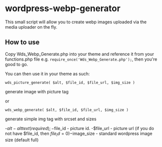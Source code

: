 # wordpress-webp-generator

This small script will allow you to create webp images uploaded via the media uploader on the fly.

## How to use

Copy Wds_Webp_Generate.php into your theme and reference it from your functions.php file e.g. `require_once('Wds_Webp_Generate.php');`, then you're good to go.

You can then use it in your theme as such:

```
wds_picture_generate( $alt, $file_id, $file_url, $img_size )
```
generate image with picture tag

or

```
wds_webp_generate( $alt, $file_id, $file_url, $img_size )
```
generate simple img tag with srcset and sizes

-$alt - alt text (required);
-$file_id - picture id.
-$file_url - picture url (if you do not have $file_id, then $file_id = 0)
-$image_size - standard wordpress image size (default full)
